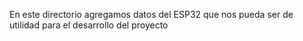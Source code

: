 En este directorio agregamos datos del ESP32 que nos pueda ser de utilidad para el desarrollo del proyecto